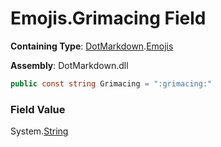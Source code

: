 # Emojis\.Grimacing Field

**Containing Type**: [DotMarkdown](../../README.md)\.[Emojis](../README.md)

**Assembly**: DotMarkdown\.dll

```csharp
public const string Grimacing = ":grimacing:"
```

### Field Value

System\.[String](https://docs.microsoft.com/en-us/dotnet/api/system.string)